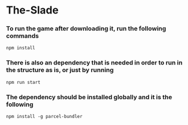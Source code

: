 # The-Slade

### To run the game after downloading it, run the following commands

```npm install```

### There is also an dependency that is needed in order to run in the structure as is, or just by running
```npm run start```

### The dependency should be installed globally and it is the following
```npm install -g parcel-bundler ```